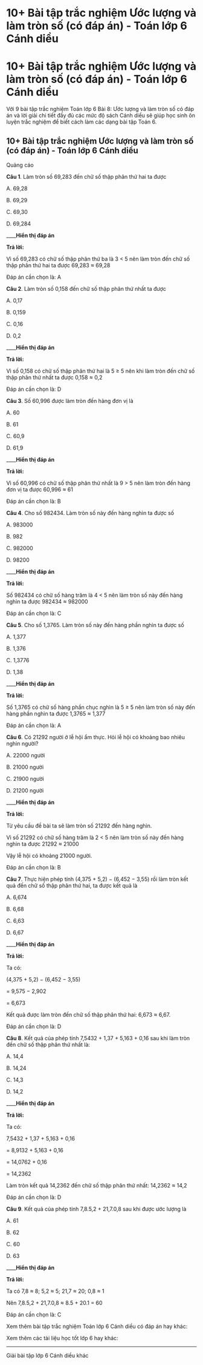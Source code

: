 # 10+ Bài tập trắc nghiệm Ước lượng và làm tròn số (có đáp án) - Toán lớp 6 Cánh diều

# 10+ Bài tập trắc nghiệm Ước lượng và làm tròn số (có đáp án) - Toán lớp 6 Cánh diều

Với 9 bài tập trắc nghiệm Toán lớp 6 Bài 8: Ước lượng và làm tròn số có đáp án và lời giải chi tiết đầy đủ các mức độ sách Cánh diều sẽ giúp học sinh ôn luyện trắc nghiệm để biết cách làm các dạng bài tập Toán 6.

## 10+ Bài tập trắc nghiệm Ước lượng và làm tròn số (có đáp án) - Toán lớp 6 Cánh diều

Quảng cáo

**Câu 1**. Làm tròn số 69,283 đến chữ số thập phân thứ hai ta được

A. 69,28

B. 69,29

C. 69,30

D. 69,284

____**Hiển thị đáp án**

**Trả lời:**

Vì số 69,283 có chữ số thập phân thứ ba là 3 < 5 nên làm tròn đến chữ số thập phân thứ hai ta được 69,283 ≈ 69,28

Đáp án cần chọn là: A

**Câu 2**. Làm tròn số 0,158 đến chữ số thập phân thứ nhất ta được

A. 0,17

B. 0,159

C. 0,16

D. 0,2

____**Hiển thị đáp án**

**Trả lời:**

Vì số 0,158 có chữ số thập phân thứ hai là 5 ≥ 5 nên khi làm tròn đến chữ số thập phân thứ nhất ta được 0,158 ≈ 0,2

Đáp án cần chọn là: D

**Câu 3**. Số 60,996 được làm tròn đến hàng đơn vị là

A. 60

B. 61

C. 60,9

D. 61,9

____**Hiển thị đáp án**

**Trả lời:**

Vì số 60,996 có chữ số thập phân thứ nhất là 9 > 5 nên làm tròn đến hàng đơn vị ta được 60,996 ≈ 61

Đáp án cần chọn là: B

**Câu 4**. Cho số 982434. Làm tròn số này đến hàng nghìn ta được số

A. 983000

B. 982

C. 982000

D. 98200

____**Hiển thị đáp án**

**Trả lời:**

Số 982434 có chữ số hàng trăm là 4 < 5 nên làm tròn số này đến hàng nghìn ta được 982434 ≈ 982000

Đáp án cần chọn là: C

**Câu 5**. Cho số 1,3765. Làm tròn số này đến hàng phần nghìn ta được số

A. 1,377

B. 1,376

C. 1,3776

D. 1,38

____**Hiển thị đáp án**

**Trả lời:**

Số 1,3765 có chữ số hàng phần chục nghìn là 5 ≥ 5 nên làm tròn số này đến hàng phần nghìn ta được 1,3765 ≈ 1,377

Đáp án cần chọn là: A

**Câu 6**. Có 21292 người ở lễ hội ẩm thực. Hỏi lễ hội có khoảng bao nhiêu nghìn người?

A. 22000 người

B. 21000 người

C. 21900 người

D. 21200 người

____**Hiển thị đáp án**

**Trả lời:**

Từ yêu cầu đề bài ta sẽ làm tròn số 21292 đến hàng nghìn.

Vì số 21292 có chữ số hàng trăm là 2 < 5 nên làm tròn số này đến hàng nghìn ta được 21292 ≈ 21000

Vậy lễ hội có khoảng 21000 người.

Đáp án cần chọn là: B

**Câu 7**. Thực hiện phép tính (4,375 + 5,2) − (6,452 − 3,55) rồi làm tròn kết quả đến chữ số thập phân thứ hai, ta được kết quả là

A. 6,674

B. 6,68

C. 6,63

D. 6,67

____**Hiển thị đáp án**

**Trả lời:**

Ta có:

(4,375 + 5,2) − (6,452 − 3,55)

= 9,575 − 2,902

= 6,673

Kết quả được làm tròn đến chữ số thập phân thứ hai: 6,673 ≈ 6,67.

Đáp án cần chọn là: D

**Câu 8**. Kết quả của phép tính 7,5432 + 1,37 + 5,163 + 0,16 sau khi làm tròn đến chữ số thập phân thứ nhất là:

A. 14,4

B. 14,24

C. 14,3

D. 14,2

____**Hiển thị đáp án**

**Trả lời:**

Ta có:

7,5432 + 1,37 + 5,163 + 0,16

= 8,9132 + 5,163 + 0,16

= 14,0762 + 0,16

= 14,2362

Làm tròn kết quả 14,2362 đến chữ số thập phân thứ nhất: 14,2362 ≈ 14,2

Đáp án cần chọn là: D

**Câu 9**. Kết quả của phép tính 7,8.5,2 + 21,7.0,8 sau khi được ước lượng là

A. 61

B. 62

C. 60

D. 63

____**Hiển thị đáp án**

**Trả lời:**

Ta có 7,8 ≈ 8; 5,2 ≈ 5; 21,7 ≈ 20; 0,8 ≈ 1

Nên 7,8.5,2 + 21,7.0,8 ≈ 8.5 + 20.1 = 60

Đáp án cần chọn là: C

Xem thêm bài tập trắc nghiệm Toán lớp 6 Cánh diều có đáp án hay khác:

Xem thêm các tài liệu học tốt lớp 6 hay khác:

* * *

Giải bài tập lớp 6 Cánh diều khác
